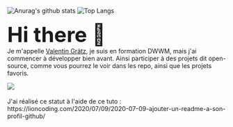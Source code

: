 ![Anurag's github stats](https://github-readme-stats.vercel.app/api?username=ValentinGratz&theme=radical&show_icons=true&locale=fr&count_private=true)
![Top Langs](https://github-readme-stats.vercel.app/api/top-langs/?username=ValentinGratz&theme=radical&langs_count=3&count_private=true)
<br><br>
<font size="10">
<b>
Hi there 👋
</b>
</font>
<br />
Je m'appelle <a href="http://www.valentin-gratz.xyz" target="_blank">Valentin Grätz</a>, je suis en formation DWWM, mais j'ai commencer à développer bien avant. Ainsi participer à des projets dit open-source, comme vous pourrez le voir dans les repo, ainsi que les projets favoris. 

<img align="left" src="https://github-readme-stats.vercel.app/api/top-langs/?username=ValentinGratz&locale=fr"  />


<br>
<br>
  J'ai réalisé ce statut à l'aide de ce tuto : https://lioncoding.com/2020/07/09/2020-07-09-ajouter-un-readme-a-son-profil-github/
